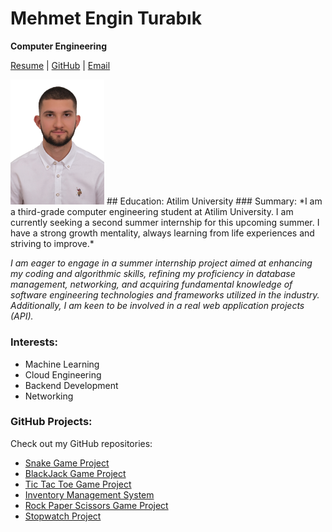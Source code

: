 # Mehmet Engin Turabık
__Computer Engineering__


[Resume](Mehmet_Engin_Turabık_CV.pdf)  |  [GitHub](https://github.com/enginnturabik)  |  [Email](mailto:engin.turabik43@gmail.com)

<img src="photo.jpg" alt="My Photo" style="max-width:150px; height:auto;">
## Education:
Atilim University
### Summary:
*I am a third-grade computer engineering student at Atilim University. I am currently seeking a second summer internship for this upcoming summer. I have a strong growth mentality, always learning from life experiences and striving to improve.*

*I am eager to engage in a summer internship project aimed at enhancing my coding and algorithmic skills, refining my proficiency in database management, networking, and acquiring fundamental knowledge of software engineering technologies and frameworks utilized in the industry. Additionally, I am keen to be involved in a real web application projects (API).*

### Interests:
- Machine Learning  
- Cloud Engineering
- Backend Development
- Networking


### GitHub Projects:
Check out my GitHub repositories:
- [Snake Game Project](https://github.com/enginnturabik/Snake-Game)
- [BlackJack Game Project](https://github.com/enginnturabik/BlackJack-game-JS)
- [Tic Tac Toe Game Project](https://github.com/enginnturabik/tic-tac-toe-game)
- [Inventory Management System](https://github.com/enginnturabik/my-database-project)
- [Rock Paper Scissors Game Project](https://github.com/enginnturabik/rock_paper_scissors)
- [Stopwatch Project](https://github.com/enginnturabik/stopwatch_project)

